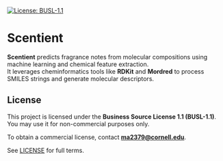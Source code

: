 [![License: BUSL-1.1](https://img.shields.io/badge/license-BUSL--1.1-blue.svg)](./LICENSE)
# Scentient
**Scentient** predicts fragrance notes from molecular compositions using machine learning and chemical feature extraction.  
It leverages cheminformatics tools like **RDKit** and **Mordred** to process SMILES strings and generate molecular descriptors.

## License

This project is licensed under the **Business Source License 1.1 (BUSL-1.1)**.  
You may use it for non-commercial purposes only.

To obtain a commercial license, contact **ma2379@cornell.edu**.

See [LICENSE](./LICENSE) for full terms.

